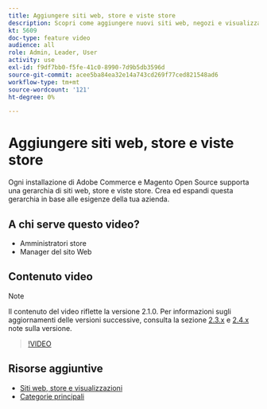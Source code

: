 ```yaml
---
title: Aggiungere siti web, store e viste store
description: Scopri come aggiungere nuovi siti web, negozi e visualizzazioni in base alle esigenze della tua azienda.
kt: 5609
doc-type: feature video
audience: all
role: Admin, Leader, User
activity: use
exl-id: f9df7bb0-f5fe-41c0-8990-7d9b5db3596d
source-git-commit: acee5ba84ea32e14a743cd269f77ced821548ad6
workflow-type: tm+mt
source-wordcount: '121'
ht-degree: 0%

---
```


# Aggiungere siti web, store e viste store

Ogni installazione di Adobe Commerce e Magento Open Source supporta una gerarchia di siti web, store e viste store. Crea ed espandi questa gerarchia in base alle esigenze della tua azienda.

## A chi serve questo video?

- Amministratori store
- Manager del sito Web

## Contenuto video

>[!NOTE]
>
>Il contenuto del video riflette la versione 2.1.0. Per informazioni sugli aggiornamenti delle versioni successive, consulta la sezione [2.3.x](https://devdocs.magento.com/guides/v2.3/release-notes/bk-release-notes.html) e [2.4.x](https://devdocs.magento.com/guides/v2.4/release-notes/bk-release-notes.html) note sulla versione.

>[!VIDEO](https://video.tv.adobe.com/v/35787?quality=12&learn=on)

## Risorse aggiuntive

- [Siti web, store e visualizzazioni](https://docs.magento.com/user-guide/stores/websites-stores-views.html)
- [Categorie principali](https://docs.magento.com/user-guide/catalog/category-root.html)
